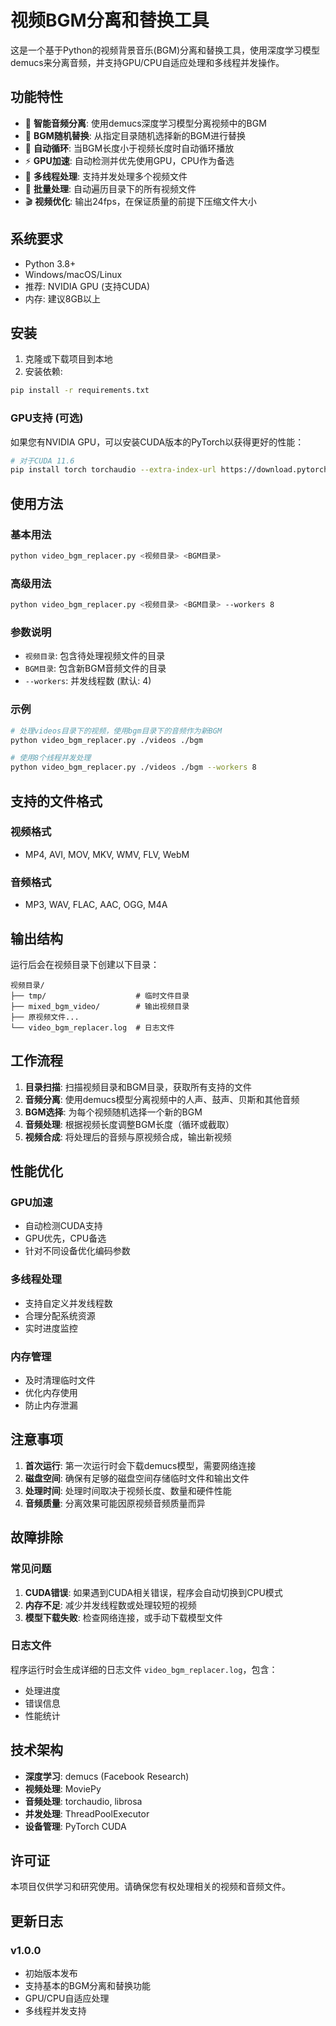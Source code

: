 # 视频BGM分离和替换工具

这是一个基于Python的视频背景音乐(BGM)分离和替换工具，使用深度学习模型demucs来分离音频，并支持GPU/CPU自适应处理和多线程并发操作。

## 功能特性

- 🎵 **智能音频分离**: 使用demucs深度学习模型分离视频中的BGM
- 🔄 **BGM随机替换**: 从指定目录随机选择新的BGM进行替换
- 🔁 **自动循环**: 当BGM长度小于视频长度时自动循环播放
- ⚡ **GPU加速**: 自动检测并优先使用GPU，CPU作为备选
- 🚀 **多线程处理**: 支持并发处理多个视频文件
- 📁 **批量处理**: 自动遍历目录下的所有视频文件
- 🎬 **视频优化**: 输出24fps，在保证质量的前提下压缩文件大小

## 系统要求

- Python 3.8+
- Windows/macOS/Linux
- 推荐: NVIDIA GPU (支持CUDA)
- 内存: 建议8GB以上

## 安装

1. 克隆或下载项目到本地
2. 安装依赖:

```bash
pip install -r requirements.txt
```

### GPU支持 (可选)

如果您有NVIDIA GPU，可以安装CUDA版本的PyTorch以获得更好的性能：

```bash
# 对于CUDA 11.6
pip install torch torchaudio --extra-index-url https://download.pytorch.org/whl/cu116
```

## 使用方法

### 基本用法

```bash
python video_bgm_replacer.py <视频目录> <BGM目录>
```

### 高级用法

```bash
python video_bgm_replacer.py <视频目录> <BGM目录> --workers 8
```

### 参数说明

- `视频目录`: 包含待处理视频文件的目录
- `BGM目录`: 包含新BGM音频文件的目录
- `--workers`: 并发线程数 (默认: 4)

### 示例

```bash
# 处理videos目录下的视频，使用bgm目录下的音频作为新BGM
python video_bgm_replacer.py ./videos ./bgm

# 使用8个线程并发处理
python video_bgm_replacer.py ./videos ./bgm --workers 8
```

## 支持的文件格式

### 视频格式
- MP4, AVI, MOV, MKV, WMV, FLV, WebM

### 音频格式
- MP3, WAV, FLAC, AAC, OGG, M4A

## 输出结构

运行后会在视频目录下创建以下目录：

```
视频目录/
├── tmp/                    # 临时文件目录
├── mixed_bgm_video/        # 输出视频目录
├── 原视频文件...
└── video_bgm_replacer.log  # 日志文件
```

## 工作流程

1. **目录扫描**: 扫描视频目录和BGM目录，获取所有支持的文件
2. **音频分离**: 使用demucs模型分离视频中的人声、鼓声、贝斯和其他音频
3. **BGM选择**: 为每个视频随机选择一个新的BGM
4. **音频处理**: 根据视频长度调整BGM长度（循环或截取）
5. **视频合成**: 将处理后的音频与原视频合成，输出新视频

## 性能优化

### GPU加速
- 自动检测CUDA支持
- GPU优先，CPU备选
- 针对不同设备优化编码参数

### 多线程处理
- 支持自定义并发线程数
- 合理分配系统资源
- 实时进度监控

### 内存管理
- 及时清理临时文件
- 优化内存使用
- 防止内存泄漏

## 注意事项

1. **首次运行**: 第一次运行时会下载demucs模型，需要网络连接
2. **磁盘空间**: 确保有足够的磁盘空间存储临时文件和输出文件
3. **处理时间**: 处理时间取决于视频长度、数量和硬件性能
4. **音频质量**: 分离效果可能因原视频音频质量而异

## 故障排除

### 常见问题

1. **CUDA错误**: 如果遇到CUDA相关错误，程序会自动切换到CPU模式
2. **内存不足**: 减少并发线程数或处理较短的视频
3. **模型下载失败**: 检查网络连接，或手动下载模型文件

### 日志文件

程序运行时会生成详细的日志文件 `video_bgm_replacer.log`，包含：
- 处理进度
- 错误信息
- 性能统计

## 技术架构

- **深度学习**: demucs (Facebook Research)
- **视频处理**: MoviePy
- **音频处理**: torchaudio, librosa
- **并发处理**: ThreadPoolExecutor
- **设备管理**: PyTorch CUDA

## 许可证

本项目仅供学习和研究使用。请确保您有权处理相关的视频和音频文件。

## 更新日志

### v1.0.0
- 初始版本发布
- 支持基本的BGM分离和替换功能
- GPU/CPU自适应处理
- 多线程并发支持